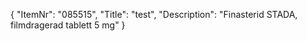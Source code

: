 {
  "ItemNr": "085515",
  "Title": "test",
  "Description": "Finasterid STADA, filmdragerad tablett 5 mg"
}